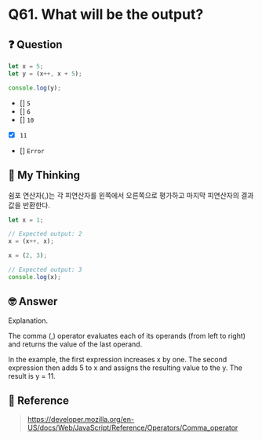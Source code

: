 # Q61. What will be the output?

## ❓ Question

```js
let x = 5;
let y = (x++, x + 5);

console.log(y);
```

- [] `5`
- [] `6`
- [] `10`
- [x] `11`
- [] `Error`

## 🤔 My Thinking

쉼포 연산자(,)는 각 피연산자를 왼쪽에서 오른쪽으로 평가하고 마지막 피연산자의 결과 값을 반환한다.

```js
let x = 1;

// Expected output: 2
x = (x++, x);

x = (2, 3);

// Expected output: 3
console.log(x);
```

## 🤓 Answer

Explanation.

The comma (,) operator evaluates each of its operands (from left to right) and returns the value of the last operand.

In the example, the first expression increases x by one. The second expression then adds 5 to x and assigns the resulting value to the y. The result is y = 11.

## 📄 Reference

> https://developer.mozilla.org/en-US/docs/Web/JavaScript/Reference/Operators/Comma_operator
